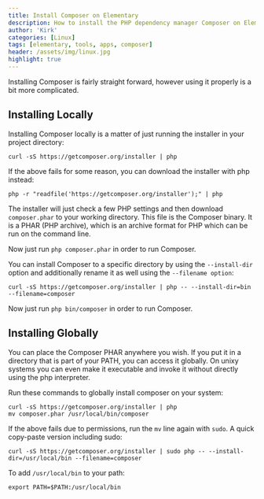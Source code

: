 ```yaml
---
title: Install Composer on Elementary
description: How to install the PHP dependency manager Composer on Elementary OS.
author: 'Kirk'
categories: [Linux]
tags: [elementary, tools, apps, composer]
header: /assets/img/linux.jpg
highlight: true
---
```

Installing Composer is fairly straight forward, however using it properly is a bit more complicated.

## Installing Locally

Installing Composer locally is a matter of just running the installer in your project directory:

```
curl -sS https://getcomposer.org/installer | php
```
If the above fails for some reason, you can download the installer with php instead:

```
php -r "readfile('https://getcomposer.org/installer');" | php
```

The installer will just check a few PHP settings and then download `composer.phar` to your working directory. This file is the Composer binary. It is a PHAR (PHP archive), which is an archive format for PHP which can be run on the command line.

Now just run `php composer.phar` in order to run Composer.

You can install Composer to a specific directory by using the `--install-dir` option and additionally rename it as well using the `--filename option`:

```
curl -sS https://getcomposer.org/installer | php -- --install-dir=bin --filename=composer
```

Now just run `php bin/composer` in order to run Composer.

## Installing Globally

You can place the Composer PHAR anywhere you wish. If you put it in a directory that is part of your PATH, you can access it globally. On unixy systems you can even make it executable and invoke it without directly using the php interpreter.

Run these commands to globally install composer on your system:

```
curl -sS https://getcomposer.org/installer | php
mv composer.phar /usr/local/bin/composer
```
If the above fails due to permissions, run the `mv` line again with `sudo`.
A quick copy-paste version including sudo:

```
curl -sS https://getcomposer.org/installer | sudo php -- --install-dir=/usr/local/bin --filename=composer
```

To add `/usr/local/bin` to your path:
```
export PATH=$PATH:/usr/local/bin
```
